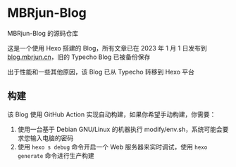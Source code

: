 # MBRjun-Blog
MBRjun-Blog 的源码仓库  

这是一个使用 Hexo 搭建的 Blog，所有文章已在 2023 年 1 月 1 日发布到 [blog.mbrjun.cn](https://blog.mbrjun.cn)，旧的 Typecho Blog 已被备份保存  

出于性能和一些其他原因，该 Blog 已从 Typecho 转移到 Hexo 平台  


## 构建
该 Blog 使用 GitHub Action 实现自动构建，如果你希望手动构建，你需要：  

1. 使用一台基于 Debian GNU/Linux 的机器执行 modify/env.sh，系统可能会要求您输入电脑的密码
2. 使用 ``hexo s debug`` 命令开启一个 Web 服务器来实时调试，使用 ``hexo generate`` 命令进行生产构建  
